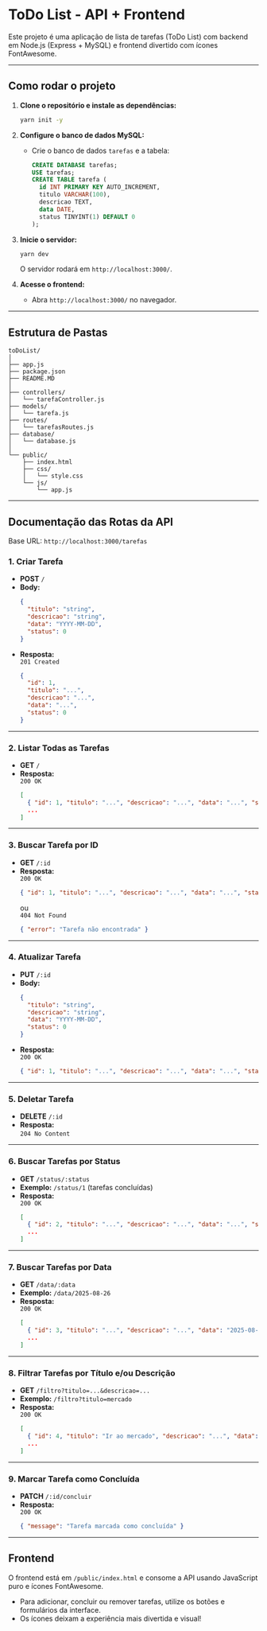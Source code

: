 # ToDo List - API + Frontend

Este projeto é uma aplicação de lista de tarefas (ToDo List) com backend em Node.js (Express + MySQL) e frontend divertido com ícones FontAwesome.

---

## Como rodar o projeto

1. **Clone o repositório e instale as dependências:**
   ```sh
   yarn init -y
   ```

2. **Configure o banco de dados MySQL:**
   - Crie o banco de dados `tarefas` e a tabela:
     ```sql
     CREATE DATABASE tarefas;
     USE tarefas;
     CREATE TABLE tarefa (
       id INT PRIMARY KEY AUTO_INCREMENT,
       titulo VARCHAR(100),
       descricao TEXT,
       data DATE,
       status TINYINT(1) DEFAULT 0
     );
     ```

3. **Inicie o servidor:**
   ```sh
   yarn dev
   ```
   O servidor rodará em `http://localhost:3000/`.

4. **Acesse o frontend:**
   - Abra `http://localhost:3000/` no navegador.

---

## Estrutura de Pastas

```
toDoList/
│
├── app.js
├── package.json
├── README.MD
│
├── controllers/
│   └── tarefaController.js
├── models/
│   └── tarefa.js
├── routes/
│   └── tarefasRoutes.js
├── database/
│   └── database.js
│
└── public/
    ├── index.html
    ├── css/
    │   └── style.css
    └── js/
        └── app.js
```

---

## Documentação das Rotas da API

Base URL: `http://localhost:3000/tarefas`

### 1. Criar Tarefa
- **POST** `/`
- **Body:**  
  ```json
  {
    "titulo": "string",
    "descricao": "string",
    "data": "YYYY-MM-DD",
    "status": 0
  }
  ```
- **Resposta:**  
  `201 Created`
  ```json
  {
    "id": 1,
    "titulo": "...",
    "descricao": "...",
    "data": "...",
    "status": 0
  }
  ```

---

### 2. Listar Todas as Tarefas
- **GET** `/`
- **Resposta:**  
  `200 OK`
  ```json
  [
    { "id": 1, "titulo": "...", "descricao": "...", "data": "...", "status": 0 },
    ...
  ]
  ```

---

### 3. Buscar Tarefa por ID
- **GET** `/:id`
- **Resposta:**  
  `200 OK`
  ```json
  { "id": 1, "titulo": "...", "descricao": "...", "data": "...", "status": 0 }
  ```
  ou  
  `404 Not Found`
  ```json
  { "error": "Tarefa não encontrada" }
  ```

---

### 4. Atualizar Tarefa
- **PUT** `/:id`
- **Body:**  
  ```json
  {
    "titulo": "string",
    "descricao": "string",
    "data": "YYYY-MM-DD",
    "status": 0
  }
  ```
- **Resposta:**  
  `200 OK`
  ```json
  { "id": 1, "titulo": "...", "descricao": "...", "data": "...", "status": 0 }
  ```

---

### 5. Deletar Tarefa
- **DELETE** `/:id`
- **Resposta:**  
  `204 No Content`

---

### 6. Buscar Tarefas por Status
- **GET** `/status/:status`
- **Exemplo:** `/status/1` (tarefas concluídas)
- **Resposta:**  
  `200 OK`
  ```json
  [
    { "id": 2, "titulo": "...", "descricao": "...", "data": "...", "status": 1 },
    ...
  ]
  ```

---

### 7. Buscar Tarefas por Data
- **GET** `/data/:data`
- **Exemplo:** `/data/2025-08-26`
- **Resposta:**  
  `200 OK`
  ```json
  [
    { "id": 3, "titulo": "...", "descricao": "...", "data": "2025-08-26", "status": 0 },
    ...
  ]
  ```

---

### 8. Filtrar Tarefas por Título e/ou Descrição
- **GET** `/filtro?titulo=...&descricao=...`
- **Exemplo:** `/filtro?titulo=mercado`
- **Resposta:**  
  `200 OK`
  ```json
  [
    { "id": 4, "titulo": "Ir ao mercado", "descricao": "...", "data": "...", "status": 0 },
    ...
  ]
  ```

---

### 9. Marcar Tarefa como Concluída
- **PATCH** `/:id/concluir`
- **Resposta:**  
  `200 OK`
  ```json
  { "message": "Tarefa marcada como concluída" }
  ```

---

## Frontend

O frontend está em `/public/index.html` e consome a API usando JavaScript puro e ícones FontAwesome.

- Para adicionar, concluir ou remover tarefas, utilize os botões e formulários da interface.
- Os ícones deixam a experiência mais divertida e visual!
